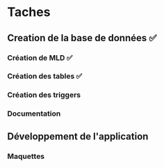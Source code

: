 # Taches
## Creation de la base de données ✅
### Création de MLD ✅
### Création des tables ✅
### Création des triggers
### Documentation
## Développement de l'application
### Maquettes

